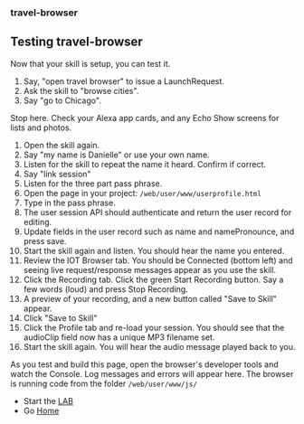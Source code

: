 ### travel-browser
## Testing travel-browser

Now that your skill is setup, you can test it.
1. Say, "open travel browser" to issue a LaunchRequest.
1. Ask the skill to "browse cities".
1. Say "go to Chicago".

Stop here.  Check your Alexa app cards, and any Echo Show screens for lists and photos.

1. Open the skill again.
1. Say "my name is Danielle" or use your own name.
1. Listen for the skill to repeat the name it heard.  Confirm if correct.
1. Say "link session"
1. Listen for the three part pass phrase.
1. Open the page in your project: ```/web/user/www/userprofile.html```
1. Type in the pass phrase.
1. The user session API should authenticate and return the user record for editing.
1. Update fields in the user record such as name and namePronounce, and press save.
1. Start the skill again and listen.  You should hear the name you entered.
1. Review the IOT Browser tab.  You should be Connected (bottom left) and seeing live request/response messages appear as you use the skill.
1. Click the Recording tab.  Click the green Start Recording button.  Say a few words (loud) and press Stop Recording.
1. A preview of your recording, and a new button called "Save to Skill" appear.
1. Click "Save to Skill"
1. Click the Profile tab and re-load your session.  You should see that the audioClip field now has a unique MP3 filename set.
1. Start the skill again. You will hear the audio message played back to you.

As you test and build this page, open the browser's developer tools and watch the Console.
Log messages and errors will appear here.  The browser is running code from the folder ```/web/user/www/js/```

 * Start the [LAB](./LAB.md)
 * Go [Home](../../README.md)